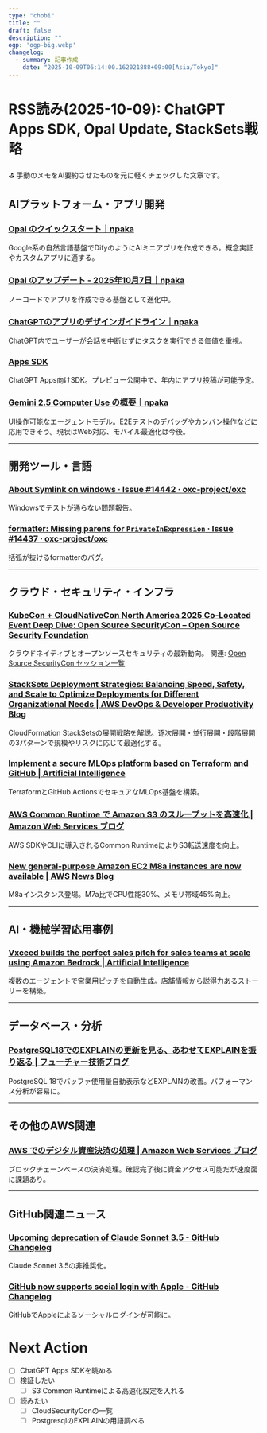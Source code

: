 ```yaml
---
type: "chobi"
title: ""
draft: false
description: ""
ogp: 'ogp-big.webp'
changelog:
  - summary: 記事作成
    date: "2025-10-09T06:14:00.162021888+09:00[Asia/Tokyo]"
---
```


# RSS読み(2025-10-09): ChatGPT Apps SDK, Opal Update, StackSets戦略

⛳ 手動のメモをAI要約させたものを元に軽くチェックした文章です。

## AIプラットフォーム・アプリ開発

### [Opal のクイックスタート｜npaka](https://note.com/npaka/n/ncde2447c74f0)

Google系の自然言語基盤でDifyのようにAIミニアプリを作成できる。概念実証やカスタムアプリに適する。

### [Opal のアップデート - 2025年10月7日｜npaka](https://note.com/npaka/n/nb4ed3d8fce10)

ノーコードでアプリを作成できる基盤として進化中。

### [ChatGPTのアプリのデザインガイドライン｜npaka](https://note.com/npaka/n/nd4671b4475b1)

ChatGPT内でユーザーが会話を中断せずにタスクを実行できる価値を重視。

### [Apps SDK](https://developers.openai.com/apps-sdk/?utm_source=chatgpt.com)

ChatGPT Apps向けSDK。プレビュー公開中で、年内にアプリ投稿が可能予定。

### [Gemini 2.5 Computer Use の概要｜npaka](https://note.com/npaka/n/n3104d25dae88)

UI操作可能なエージェントモデル。E2Eテストのデバッグやカンバン操作などに応用できそう。現状はWeb対応、モバイル最適化は今後。

---

## 開発ツール・言語

### [About Symlink on windows · Issue #14442 · oxc-project/oxc](https://github.com/oxc-project/oxc/issues/14442)

Windowsでテストが通らない問題報告。

### [formatter: Missing parens for `PrivateInExpression` · Issue #14437 · oxc-project/oxc](https://github.com/oxc-project/oxc/issues/14437)

括弧が抜けるformatterのバグ。

---

## クラウド・セキュリティ・インフラ

### [KubeCon + CloudNativeCon North America 2025 Co-Located Event Deep Dive: Open Source SecurityCon – Open Source Security Foundation](https://openssf.org/blog/2025/10/08/kubecon-cloudnativecon-north-america-2025-co-located-event-deep-dive-open-source-securitycon/)

クラウドネイティブとオープンソースセキュリティの最新動向。
関連: [Open Source SecurityCon セッション一覧](https://colocatedeventsna2025.sched.com/overview/type/Open+Source+SecurityCon?iframe=no)

### [StackSets Deployment Strategies: Balancing Speed, Safety, and Scale to Optimize Deployments for Different Organizational Needs | AWS DevOps & Developer Productivity Blog](https://aws.amazon.com/jp/blogs/devops/stacksets-deployment-strategies-balancing-speed-safety-and-scale-to-optimize-deployments-for-different-organizational-needs/)

CloudFormation StackSetsの展開戦略を解説。逐次展開・並行展開・段階展開の3パターンで規模やリスクに応じて最適化する。

### [Implement a secure MLOps platform based on Terraform and GitHub | Artificial Intelligence](https://aws.amazon.com/jp/blogs/machine-learning/implement-a-secure-mlops-platform-based-on-terraform-and-github/)

TerraformとGitHub ActionsでセキュアなMLOps基盤を構築。

### [AWS Common Runtime で Amazon S3 のスループットを高速化 | Amazon Web Services ブログ](https://aws.amazon.com/jp/blogs/news/improving-amazon-s3-throughput-for-the-aws-cli-and-boto3-with-the-aws-common-runtime/)

AWS SDKやCLIに導入されるCommon RuntimeによりS3転送速度を向上。

### [New general-purpose Amazon EC2 M8a instances are now available | AWS News Blog](https://aws.amazon.com/jp/blogs/aws/new-general-purpose-amazon-ec2-m8a-instances-are-now-available/)

M8aインスタンス登場。M7a比でCPU性能30%、メモリ帯域45%向上。

---

## AI・機械学習応用事例

### [Vxceed builds the perfect sales pitch for sales teams at scale using Amazon Bedrock | Artificial Intelligence](https://aws.amazon.com/jp/blogs/machine-learning/vxceed-builds-the-perfect-sales-pitch-for-sales-teams-at-scale-using-amazon-bedrock/)

複数のエージェントで営業用ピッチを自動生成。店舗情報から説得力あるストーリーを構築。

---

## データベース・分析

### [PostgreSQL18でのEXPLAINの更新を見る、あわせてEXPLAINを振り返る | フューチャー技術ブログ](https://future-architect.github.io/articles/20251008a/)

PostgreSQL 18でバッファ使用量自動表示などEXPLAINの改善。パフォーマンス分析が容易に。

---

## その他のAWS関連

### [AWS でのデジタル資産決済の処理 | Amazon Web Services ブログ](https://aws.amazon.com/jp/blogs/news/processing-digital-asset-payments-on-aws-jp/)

ブロックチェーンベースの決済処理。確認完了後に資金アクセス可能だが速度面に課題あり。

---

## GitHub関連ニュース

### [Upcoming deprecation of Claude Sonnet 3.5 - GitHub Changelog](https://github.blog/changelog/2025-10-07-upcoming-deprecation-of-claude-sonnet-3-5/)

Claude Sonnet 3.5の非推奨化。

### [GitHub now supports social login with Apple - GitHub Changelog](https://github.blog/changelog/2025-10-07-github-now-supports-social-login-with-apple/)

GitHubでAppleによるソーシャルログインが可能に。

# Next Action


- [ ] ChatGPT Apps SDKを眺める
- [ ] 検証したい
	- [ ] S3 Common Runtimeによる高速化設定を入れる
- [ ] 読みたい
	- [ ] CloudSecurityConの一覧
	- [ ] PostgresqlのEXPLAINの用語調べる
